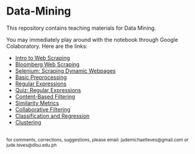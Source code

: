 # Data-Mining

This repository contains teaching materials for Data Mining.

You may immediately play around with the notebook through Google Colaboratory. Here are the links:
- <a href="https://colab.research.google.com/github/Cyntwikip/Data-Mining/blob/main/scraping/books_to_scrape.ipynb">Intro to Web Scraping</a>
- <a href="https://colab.research.google.com/github/Cyntwikip/Data-Mining/blob/main/scraping/bloomberg_web_scraping.ipynb">Bloomberg Web Scraping</a>
- <a href="https://colab.research.google.com/github/Cyntwikip/Data-Mining/blob/main/scraping/selenium.ipynb">Selenium: Scraping Dynamic Webpages</a>
- <a href="https://colab.research.google.com/github/Cyntwikip/Data-Mining/blob/main/preprocessing/basic-preprocessing.ipynb">Basic Preprocessing</a>
- <a href="https://colab.research.google.com/github/Cyntwikip/Data-Mining/blob/main/preprocessing/regex.ipynb">Regular Expressions</a>
- <a href="https://colab.research.google.com/github/Cyntwikip/Data-Mining/blob/main/preprocessing/regex-quiz.ipynb">Quiz: Regular Expressions</a>
- <a href="https://colab.research.google.com/github/Cyntwikip/Data-Mining/blob/main/recommender_systems/content_based.ipynb">Content-Based Filtering</a>
- <a href="https://colab.research.google.com/github/Cyntwikip/Data-Mining/blob/main/recommender_systems/similarity_metrics.ipynb">Similarity Metrics</a>
- <a href="https://colab.research.google.com/github/Cyntwikip/Data-Mining/blob/main/recommender_systems/collaborative_filtering.ipynb">Collaborative Filtering</a>
- <a href="https://colab.research.google.com/github/Cyntwikip/Machine-Learning/blob/main/ml_python.ipynb">Classification and Regression</a>
- <a href="https://colab.research.google.com/github/Cyntwikip/Data-Mining/blob/main/clustering/clustering.ipynb">Clustering</a>

<br>
<sup>for comments, corrections, suggestions, please email: <href>judemichaelteves@gmail.com</href> or <href>jude.teves@dlsu.edu.ph</href></sup>